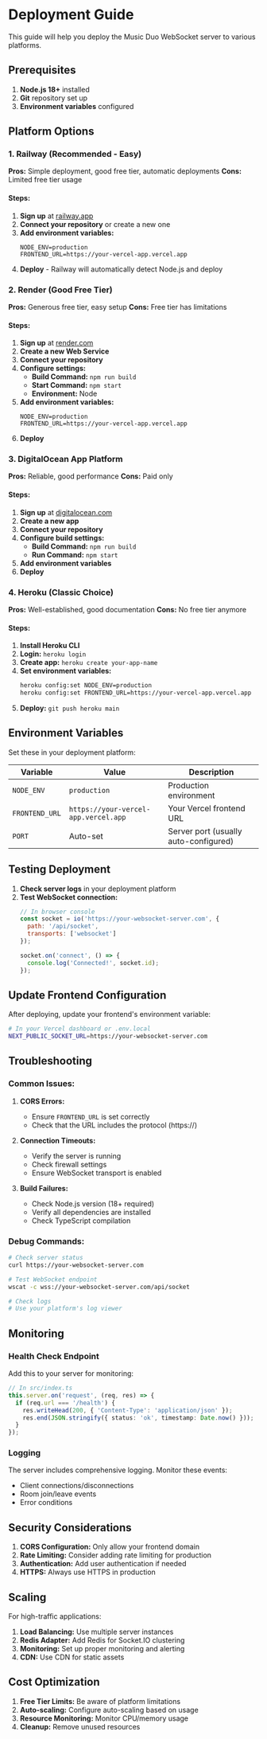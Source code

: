 # Deployment Guide

This guide will help you deploy the Music Duo WebSocket server to various platforms.

## Prerequisites

1. **Node.js 18+** installed
2. **Git** repository set up
3. **Environment variables** configured

## Platform Options

### 1. Railway (Recommended - Easy)

**Pros:** Simple deployment, good free tier, automatic deployments
**Cons:** Limited free tier usage

#### Steps:
1. **Sign up** at [railway.app](https://railway.app)
2. **Connect your repository** or create a new one
3. **Add environment variables:**
   ```
   NODE_ENV=production
   FRONTEND_URL=https://your-vercel-app.vercel.app
   ```
4. **Deploy** - Railway will automatically detect Node.js and deploy

### 2. Render (Good Free Tier)

**Pros:** Generous free tier, easy setup
**Cons:** Free tier has limitations

#### Steps:
1. **Sign up** at [render.com](https://render.com)
2. **Create a new Web Service**
3. **Connect your repository**
4. **Configure settings:**
   - **Build Command:** `npm run build`
   - **Start Command:** `npm start`
   - **Environment:** Node
5. **Add environment variables:**
   ```
   NODE_ENV=production
   FRONTEND_URL=https://your-vercel-app.vercel.app
   ```
6. **Deploy**

### 3. DigitalOcean App Platform

**Pros:** Reliable, good performance
**Cons:** Paid only

#### Steps:
1. **Sign up** at [digitalocean.com](https://digitalocean.com)
2. **Create a new app**
3. **Connect your repository**
4. **Configure build settings:**
   - **Build Command:** `npm run build`
   - **Run Command:** `npm start`
5. **Add environment variables**
6. **Deploy**

### 4. Heroku (Classic Choice)

**Pros:** Well-established, good documentation
**Cons:** No free tier anymore

#### Steps:
1. **Install Heroku CLI**
2. **Login:** `heroku login`
3. **Create app:** `heroku create your-app-name`
4. **Set environment variables:**
   ```bash
   heroku config:set NODE_ENV=production
   heroku config:set FRONTEND_URL=https://your-vercel-app.vercel.app
   ```
5. **Deploy:** `git push heroku main`

## Environment Variables

Set these in your deployment platform:

| Variable | Value | Description |
|----------|-------|-------------|
| `NODE_ENV` | `production` | Production environment |
| `FRONTEND_URL` | `https://your-vercel-app.vercel.app` | Your Vercel frontend URL |
| `PORT` | Auto-set | Server port (usually auto-configured) |

## Testing Deployment

1. **Check server logs** in your deployment platform
2. **Test WebSocket connection:**
   ```javascript
   // In browser console
   const socket = io('https://your-websocket-server.com', {
     path: '/api/socket',
     transports: ['websocket']
   });
   
   socket.on('connect', () => {
     console.log('Connected!', socket.id);
   });
   ```

## Update Frontend Configuration

After deploying, update your frontend's environment variable:

```bash
# In your Vercel dashboard or .env.local
NEXT_PUBLIC_SOCKET_URL=https://your-websocket-server.com
```

## Troubleshooting

### Common Issues:

1. **CORS Errors:**
   - Ensure `FRONTEND_URL` is set correctly
   - Check that the URL includes the protocol (https://)

2. **Connection Timeouts:**
   - Verify the server is running
   - Check firewall settings
   - Ensure WebSocket transport is enabled

3. **Build Failures:**
   - Check Node.js version (18+ required)
   - Verify all dependencies are installed
   - Check TypeScript compilation

### Debug Commands:

```bash
# Check server status
curl https://your-websocket-server.com

# Test WebSocket endpoint
wscat -c wss://your-websocket-server.com/api/socket

# Check logs
# Use your platform's log viewer
```

## Monitoring

### Health Check Endpoint

Add this to your server for monitoring:

```typescript
// In src/index.ts
this.server.on('request', (req, res) => {
  if (req.url === '/health') {
    res.writeHead(200, { 'Content-Type': 'application/json' });
    res.end(JSON.stringify({ status: 'ok', timestamp: Date.now() }));
  }
});
```

### Logging

The server includes comprehensive logging. Monitor these events:
- Client connections/disconnections
- Room join/leave events
- Error conditions

## Security Considerations

1. **CORS Configuration:** Only allow your frontend domain
2. **Rate Limiting:** Consider adding rate limiting for production
3. **Authentication:** Add user authentication if needed
4. **HTTPS:** Always use HTTPS in production

## Scaling

For high-traffic applications:

1. **Load Balancing:** Use multiple server instances
2. **Redis Adapter:** Add Redis for Socket.IO clustering
3. **Monitoring:** Set up proper monitoring and alerting
4. **CDN:** Use CDN for static assets

## Cost Optimization

1. **Free Tier Limits:** Be aware of platform limitations
2. **Auto-scaling:** Configure auto-scaling based on usage
3. **Resource Monitoring:** Monitor CPU/memory usage
4. **Cleanup:** Remove unused resources 